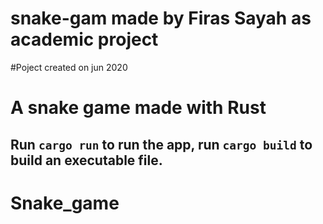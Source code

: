 # snake-gam made by Firas Sayah as academic project
#Poject created on jun 2020
# A snake game made with Rust

## Run `cargo run` to run the app, run `cargo build` to build an executable file. 



# Snake_game
